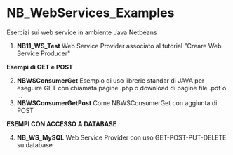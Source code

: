 # NB_WebServices_Examples
Esercizi sui web service in ambiente Java Netbeans

1. **NB11_WS_Test**	    Web Service Provider associato al tutorial "Creare Web Service Producer"

**Esempi di GET e POST**

2. **NBWSConsumerGet**	  Esempio di uso librerie standar di JAVA per eseguire GET con chiamata pagine .php o download di pagine file .pdf o ...
3. **NBWSConsumerGetPost**	Come NBWSConsumerGet con aggiunta di POST

**ESEMPI CON ACCESSO A DATABASE**

4. **NB_WS_MySQL**	       Web Service Provider con uso GET-POST-PUT-DELETE su database

